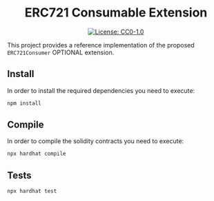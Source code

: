 <div align="center">

# ERC721 Consumable Extension

[![License: CC0-1.0](https://img.shields.io/badge/License-CC0-yellow.svg)](https://creativecommons.org/publicdomain/zero/1.0/)

</div>

This project provides a reference implementation of the proposed `ERC721Consumer` OPTIONAL extension.

## Install

In order to install the required dependencies you need to execute:
```bash
npm install
```

## Compile

In order to compile the solidity contracts you need to execute:
```bash
npx hardhat compile
```

## Tests

```bash
npx hardhat test
```